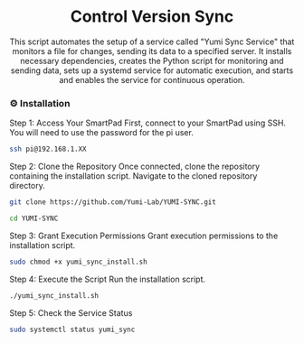<div align='center'>

<h1>Control Version Sync</h1>
<p>This script automates the setup of a service called "Yumi Sync Service" that monitors a file for changes, sending its data to a specified server. It installs necessary dependencies, creates the Python script for monitoring and sending data, sets up a systemd service for automatic execution, and starts and enables the service for continuous operation.</p>

</div>

### :gear: Installation

Step 1: Access Your SmartPad First, connect to your SmartPad using SSH. You will need to use the password for the pi user.
```bash
ssh pi@192.168.1.XX
```
Step 2: Clone the Repository Once connected, clone the repository containing the installation script. Navigate to the cloned repository directory.
```bash
git clone https://github.com/Yumi-Lab/YUMI-SYNC.git
```

```bash
cd YUMI-SYNC
```

Step 3: Grant Execution Permissions Grant execution permissions to the installation script.
```bash
sudo chmod +x yumi_sync_install.sh
```
Step 4: Execute the Script Run the installation script.
```bash
./yumi_sync_install.sh
```
Step 5: Check the Service Status
```bash
sudo systemctl status yumi_sync
```

